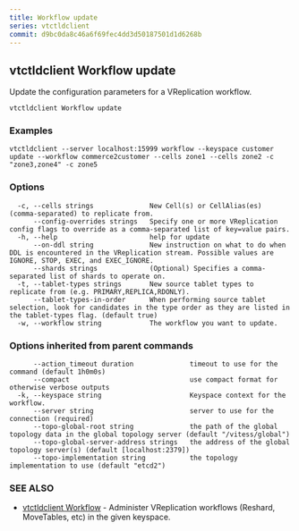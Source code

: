```yaml
---
title: Workflow update
series: vtctldclient
commit: d9bc0da8c46a6f69fec4dd3d50187501d1d6268b
---
```

## vtctldclient Workflow update

Update the configuration parameters for a VReplication workflow.

```
vtctldclient Workflow update
```

### Examples

```
vtctldclient --server localhost:15999 workflow --keyspace customer update --workflow commerce2customer --cells zone1 --cells zone2 -c "zone3,zone4" -c zone5
```

### Options

```
  -c, --cells strings              New Cell(s) or CellAlias(es) (comma-separated) to replicate from.
      --config-overrides strings   Specify one or more VReplication config flags to override as a comma-separated list of key=value pairs.
  -h, --help                       help for update
      --on-ddl string              New instruction on what to do when DDL is encountered in the VReplication stream. Possible values are IGNORE, STOP, EXEC, and EXEC_IGNORE.
      --shards strings             (Optional) Specifies a comma-separated list of shards to operate on.
  -t, --tablet-types strings       New source tablet types to replicate from (e.g. PRIMARY,REPLICA,RDONLY).
      --tablet-types-in-order      When performing source tablet selection, look for candidates in the type order as they are listed in the tablet-types flag. (default true)
  -w, --workflow string            The workflow you want to update.
```

### Options inherited from parent commands

```
      --action_timeout duration              timeout to use for the command (default 1h0m0s)
      --compact                              use compact format for otherwise verbose outputs
  -k, --keyspace string                      Keyspace context for the workflow.
      --server string                        server to use for the connection (required)
      --topo-global-root string              the path of the global topology data in the global topology server (default "/vitess/global")
      --topo-global-server-address strings   the address of the global topology server(s) (default [localhost:2379])
      --topo-implementation string           the topology implementation to use (default "etcd2")
```

### SEE ALSO

* [vtctldclient Workflow](../)	 - Administer VReplication workflows (Reshard, MoveTables, etc) in the given keyspace.

